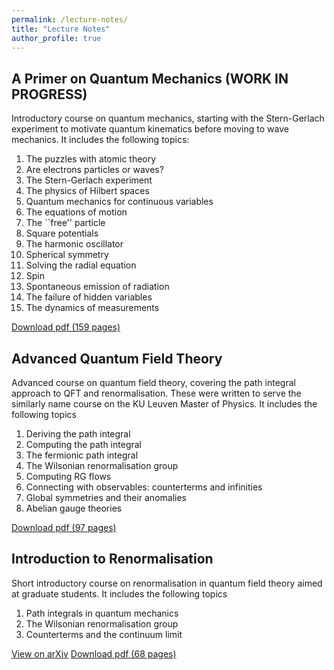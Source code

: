 ```yaml
---
permalink: /lecture-notes/
title: "Lecture Notes"
author_profile: true
---
```


## A Primer on Quantum Mechanics (WORK IN PROGRESS)

Introductory course on quantum mechanics, starting with the Stern-Gerlach experiment to motivate quantum kinematics before moving to wave mechanics. It includes the following topics:

1. The puzzles with atomic theory
2. Are electrons particles or waves?
3. The Stern-Gerlach experiment
4. The physics of Hilbert spaces
5. Quantum mechanics for continuous variables
6. The equations of motion
7. The ``free'' particle
8. Square potentials
9. The harmonic oscillator
10. Spherical symmetry
11. Solving the radial equation
12. Spin
13. Spontaneous emission of radiation
14. The failure of hidden variables
15. The dynamics of measurements

[Download pdf (159 pages)](https://joaofmelo.github.io/files/A_Primer_on_Quantum_Mechanics.pdf)

## Advanced Quantum Field Theory

Advanced course on quantum field theory, covering the path integral approach to QFT and renormalisation. These were written to serve the similarly name course on the KU Leuven Master of Physics. It includes the following topics

1. Deriving the path integral
2. Computing the path integral
3. The fermionic path integral
4. The Wilsonian renormalisation group
5. Computing RG flows
6. Connecting with observables: counterterms and infinities
7. Global symmetries and their anomalies
8. Abelian gauge theories

[Download pdf (97 pages)](https://joaofmelo.github.io/files/AQFT_Notes.pdf)

## Introduction to Renormalisation

Short introductory course on renormalisation in quantum field theory aimed at graduate students. It includes the following topics

1. Path integrals in quantum mechanics
2. The Wilsonian renormalisation group
3. Counterterms and the continuum limit

[View on arXiv](https://arxiv.org/abs/1909.11099)     [Download pdf (68 pages)](https://arxiv.org/pdf/1909.11099)  